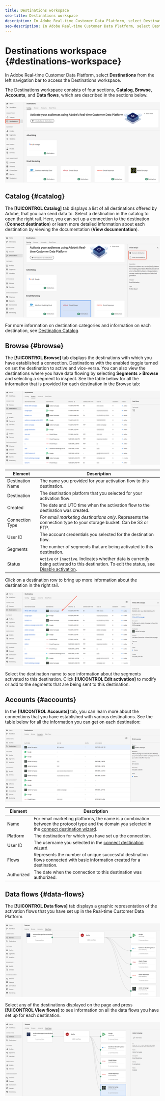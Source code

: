 ```yaml
---
title: Destinations workspace
seo-title: Destinations workspace
description: In Adobe Real-time Customer Data Platform, select Destinations from the left navigation bar to access the destinations workspace.
seo-description: In Adobe Real-time Customer Data Platform, select Destinations from the left navigation bar to access the destinations workspace.
---
```


# Destinations workspace {#destinations-workspace}

In Adobe Real-time Customer Data Platform, select **Destinations** from the left navigation bar to access the Destinations workspace.

The Destinations workspace consists of four sections, **Catalog**, **Browse**, **Accounts**, and **Data flows**, which are described in the sections below.

![Destinations-overview](/help/rtcdp/destinations/assets/destinations-overview.png)

## Catalog {#catalog}

The **[!UICONTROL Catalog]** tab displays a list of all destinations offered by Adobe, that you can send data to. Select a destination in the catalog to open the right rail. Here, you can set up a connection to the destination (**Connect destination**) or learn more detailed information about each destination by viewing the documentation (**View documentation**).

![Destination catalog options](/help/rtcdp/destinations/assets/destination-ui-catalog-options.png)

For more information on destination categories and information on each destination, see [Destination Catalog](/help/rtcdp/destinations/destinations-catalog.md).

## Browse {#browse}

The **[!UICONTROL Browse]** tab displays the destinations with which you have established a connection. Destinations with the enabled toggle turned on set the destination to active and vice-versa. You can also view the destinations where you have data flowing by selecting **Segments > Browse** and selecting a segment to inspect. See the table below for all the information that is provided for each destination in the Browse tab:

![Browse Tab](/help/rtcdp/destinations/assets/browse-tab.png)

Element | Description 
---------|----------
 Destination Name | The name you provided for your activation flow to this destination.
 Destination | The destination platform that you selected for your activation flow.
 Created | The date and UTC time when the activation flow to the destination was created.
 Connection Type | *For email marketing destinations only*. Represents the connection type to your storage bucket. Can be S3 or FTP. 
 User ID | The account credentials you selected for the destination flow.
 Segments | The number of segments that are being activated to this destination.
 Status | `Active` or `Inactive`. Indicates whether data is currently being activated to this destination. To edit the status, see [Disable activation](/help/rtcdp/destinations/activate-destinations.md#disable-activation).

Click on a destination row to bring up more information about the destination in the right rail.

![Click destination row](/help/rtcdp/destinations/assets/click-destination-row.png)

Select the destination name to see information about the segments activated to this destination. Click **[!UICONTROL Edit activation]** to modify or add to the segments that are being sent to this destination.

## Accounts {#accounts}

In the **[!UICONTROL Accounts]** tab, you can learn more about the connections that you have established with various destinations. See the table below for all the information you can get on each destination:

![Accounts tab](/help/rtcdp/destinations/assets/accounts-tab.png)

Element | Description
---------|----------
 Name | For email marketing platforms, the name is a combination between the protocol type and the domain you selected in the [connect destination wizard](/help/rtcdp/destinations/email-marketing-destinations.md#connect-destination).
 Platform | The destination for which you have set up the connection.
 User ID | The username you selected in the [connect destination wizard](/help/rtcdp/destinations/email-marketing-destinations.md#connect-destination).
 Flows | Represents the number of unique successful destination flows connected with basic information created for a destination.
 Authorized | The date when the connection to this destination was authorized.
 
## Data flows {#data-flows}

The **[!UICONTROL Data flows]** tab displays a graphic representation of the activation flows that you have set up in the Real-time Customer Data Platform.

![Data-flows1](/help/rtcdp/destinations/assets/data-flows1.png)

Select any of the destinations displayed on the page and press **[!UICONTROL View flows]** to see information on all the data flows you have set up for each destination.

![Data-flows2](/help/rtcdp/destinations/assets/data-flows2.png)